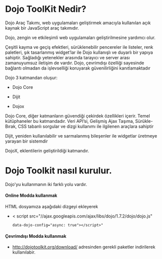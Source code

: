 # Dojo ToolKit Nedir?

Dojo Araç Takımı, web uygulamaları geliştirmek amacıyla kullanılan açık kaynak
bir JavaScript araç takımıdır.

Dojo, zengin ve etkileşimli web uygulamaları geliştirilmesine yardımcı olur.

Çeşitli kayma ve geçiş efektleri, sürüklenebilir pencereler ile listeler, renk paletleri, şık tasarlanmış widget’lar ile Dojo kullanışlı ve duyarlı bir yapıya sahiptir. Sağladığı yetenekler arasında tarayıcı ve server arası zamanuyumsuz iletişim de vardır. Dojo, çevrimdışı özelliği sayesinde bağlantı olmadan da işlevselliği koruyarak güvenilirliğini kanıtlamaktadır

Dojo 3 katmandan oluşur:

- Dojo Core

- Dijit

- Dojox

Dojo Core, diğer katmanların güvendiği çekirdek özellikleri içerir. Temel kütüphaneler bu katmandadır. Veri API’si, Gelişmiş Ajax Taşıma, Sürükle-Bırak, CSS tabanlı sorgular ve dizgi kullanımı ile ilgilenen araçlara sahiptir

Dijit, yeniden kullanılabilir ve sarmalanmış bileşenler ile widgetlar üretmeye yarayan bir sistemdir

DojoX, eklentilerin geliştirildiği katmandır.


# Dojo Toolkit nasıl kurulur.

Dojo'yu kullanmanın iki farklı yolu vardır. 

#### Online Modda kullanmak
HTML dosyamıza aşağıdaki dizgeyi ekleyerek

- < script src="//ajax.googleapis.com/ajax/libs/dojo/1.7.2/dojo/dojo.js"
      
      data-dojo-config="async: true"></script>"

#### Çevrimdışı Modda kullanmak

  - http://dojotoolkit.org/download/ adresinden gerekli paketler indirilerek
    kullanılabir.
